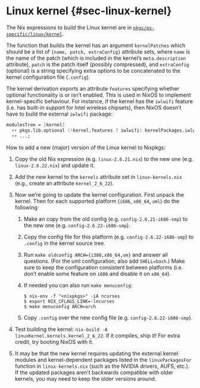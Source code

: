 # Linux kernel {#sec-linux-kernel}

The Nix expressions to build the Linux kernel are in [`pkgs/os-specific/linux/kernel`](https://github.com/NixOS/nixpkgs/blob/master/pkgs/os-specific/linux/kernel).

The function that builds the kernel has an argument `kernelPatches` which should be a list of `{name, patch, extraConfig}` attribute sets, where `name` is the name of the patch (which is included in the kernel’s `meta.description` attribute), `patch` is the patch itself (possibly compressed), and `extraConfig` (optional) is a string specifying extra options to be concatenated to the kernel configuration file (`.config`).

The kernel derivation exports an attribute `features` specifying whether optional functionality is or isn’t enabled. This is used in NixOS to implement kernel-specific behaviour. For instance, if the kernel has the `iwlwifi` feature (i.e. has built-in support for Intel wireless chipsets), then NixOS doesn’t have to build the external `iwlwifi` package:

```nix
modulesTree = [kernel]
  ++ pkgs.lib.optional (!kernel.features ? iwlwifi) kernelPackages.iwlwifi
  ++ ...;
```

How to add a new (major) version of the Linux kernel to Nixpkgs:

1.  Copy the old Nix expression (e.g. `linux-2.6.21.nix`) to the new one (e.g. `linux-2.6.22.nix`) and update it.

2.  Add the new kernel to the `kernels` attribute set in `linux-kernels.nix` (e.g., create an attribute `kernel_2_6_22`).

3.  Now we’re going to update the kernel configuration. First unpack the kernel. Then for each supported platform (`i686`, `x86_64`, `uml`) do the following:

    1.  Make an copy from the old config (e.g. `config-2.6.21-i686-smp`) to the new one (e.g. `config-2.6.22-i686-smp`).

    2.  Copy the config file for this platform (e.g. `config-2.6.22-i686-smp`) to `.config` in the kernel source tree.

    3.  Run `make oldconfig ARCH={i386,x86_64,um}` and answer all questions. (For the uml configuration, also add `SHELL=bash`.) Make sure to keep the configuration consistent between platforms (i.e. don’t enable some feature on `i686` and disable it on `x86_64`).

    4.  If needed you can also run `make menuconfig`:

        ```ShellSession
        $ nix-env -f "<nixpkgs>" -iA ncurses
        $ export NIX_CFLAGS_LINK=-lncurses
        $ make menuconfig ARCH=arch
        ```

    5.  Copy `.config` over the new config file (e.g. `config-2.6.22-i686-smp`).

4.  Test building the kernel: `nix-build -A linuxKernel.kernels.kernel_2_6_22`. If it compiles, ship it! For extra credit, try booting NixOS with it.

5.  It may be that the new kernel requires updating the external kernel modules and kernel-dependent packages listed in the `linuxPackagesFor` function in `linux-kernels.nix` (such as the NVIDIA drivers, AUFS, etc.). If the updated packages aren’t backwards compatible with older kernels, you may need to keep the older versions around.
